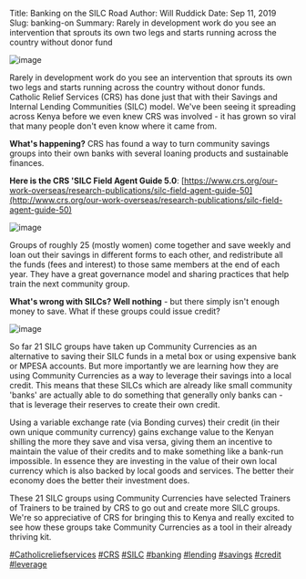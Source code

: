 Title: Banking on the SILC Road
Author: Will Ruddick
Date: Sep 11, 2019
Slug: banking-on
Summary: Rarely in development work do you see an intervention that sprouts its own two legs and starts running across the country without donor fund

![image](/images/blog/banking-on1.webp)

Rarely in development work do you see an intervention that sprouts its
own two legs and starts running across the country without donor funds.
Catholic Relief Services (CRS) has done just that with their Savings and
Internal Lending Communities (SILC) model. We've been seeing it
spreading across Kenya before we even knew CRS was involved - it has
grown so viral that many people don't even know where it came from.

**What's happening?** CRS has found a way to turn community savings
groups into their own banks with several loaning products and
sustainable finances.

**Here is the CRS 'SILC Field Agent Guide 5.0**:
[https://www.crs.org/our-work-overseas/research-publications/silc-field-agent-guide-50](http://www.crs.org/our-work-overseas/research-publications/silc-field-agent-guide-50)

![image](/images/blog/banking-on51.webp)

Groups of roughly 25 (mostly women) come together and save weekly and
loan out their savings in different forms to each other, and
redistribute all the funds (fees and interest) to those same members at
the end of each year. They have a great governance model and sharing
practices that help train the next community group.

**What's wrong with SILCs? Well nothing** - but there simply isn't
enough money to save. What if these groups could issue credit?

![image](/images/blog/banking-on75.webp)

So far 21 SILC groups have taken up Community Currencies as an
alternative to saving their SILC funds in a metal box or using expensive
bank or MPESA accounts. But more importantly we are learning how they
are using Community Currencies as a way to leverage their savings into a
local credit. This means that these SILCs which are already like small
community 'banks' are actually able to do something that generally
only banks can - that is leverage their reserves to create their own
credit.

Using a variable exchange rate (via Bonding curves) their credit (in
their own unique community currency) gains exchange value to the Kenyan
shilling the more they save and visa versa, giving them an incentive to
maintain the value of their credits and to make something like a
bank-run impossible. In essence they are investing in the value of their
own local currency which is also backed by local goods and services. The
better their economy does the better their investment does.

These 21 SILC groups using Community Currencies have selected Trainers
of Trainers to be trained by CRS to go out and create more SILC groups.
We're so appreciative of CRS for bringing this to Kenya and really
excited to see how these groups take Community Currencies as a tool in
their already thriving kit.

[#Catholicreliefservices](https://www.grassrootseconomics.org/blog/hashtags/Catholicreliefservices)
[#CRS](https://www.grassrootseconomics.org/blog/hashtags/CRS)
[#SILC](https://www.grassrootseconomics.org/blog/hashtags/SILC)
[#banking](https://www.grassrootseconomics.org/blog/hashtags/banking)
[#lending](https://www.grassrootseconomics.org/blog/hashtags/lending)
[#savings](https://www.grassrootseconomics.org/blog/hashtags/savings)
[#credit](https://www.grassrootseconomics.org/blog/hashtags/credit)
[#leverage](https://www.grassrootseconomics.org/blog/hashtags/leverage)
